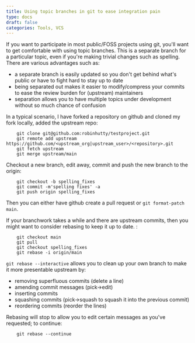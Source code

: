 ```yaml
---
title: Using topic branches in git to ease integration pain
type: docs
draft: false
categories: Tools, VCS
---
```


If you want to participate in most public/FOSS projects using git,
you'll want to get comfortable with using topic branches. This is a
separate branch for a particular topic, even if you're making trivial
changes such as spelling. There are various advantages such as:

-   a separate branch is easily updated so you don't get behind what's
    public or have to fight hard to stay up to date
-   being separated out makes it easier to modify/compress your commits
    to ease the review burden for (upstream) maintainers
-   separation allows you to have multiple topics under development
    without so much chance of confusion

In a typical scenario, I have forked a repository on github and cloned
my fork locally, added the upstream repo:

```shell
    git clone git@github.com:robinhutty/testproject.git
    git remote add upstream https://github.com/<upstream_org|upstream_user>/<repository>.git
    git fetch upstream
    git merge upstream/main
```

Checkout a new branch, edit away, commit and push the new branch to the
origin:

```shell
    git checkout -b spelling_fixes
    git commit -m'spelling fixes' -a
    git push origin spelling_fixes
```

Then you can either have github create a pull request or
`git format-patch main`.

If your branchwork takes a while and there are upstream commits, then
you might want to consider rebasing to keep it up to date. :

```shell
    git checkout main
    git pull
    git checkout spelling_fixes
    git rebase -i origin/main
```

`git rebase --interactive` allows you to clean up your own branch to
make it more presentable upstream by:

-   removing superfluous commits (delete a line)
-   amending commit messages (pick-&gt;edit)
-   inserting commits
-   squashing commits (pick-&gt;squash to squash it into the previous
    commit)
-   reordering commits (reorder the lines)

Rebasing will stop to allow you to edit certain messages as you've
requested; to continue:

```shell
    git rebase --continue
```
